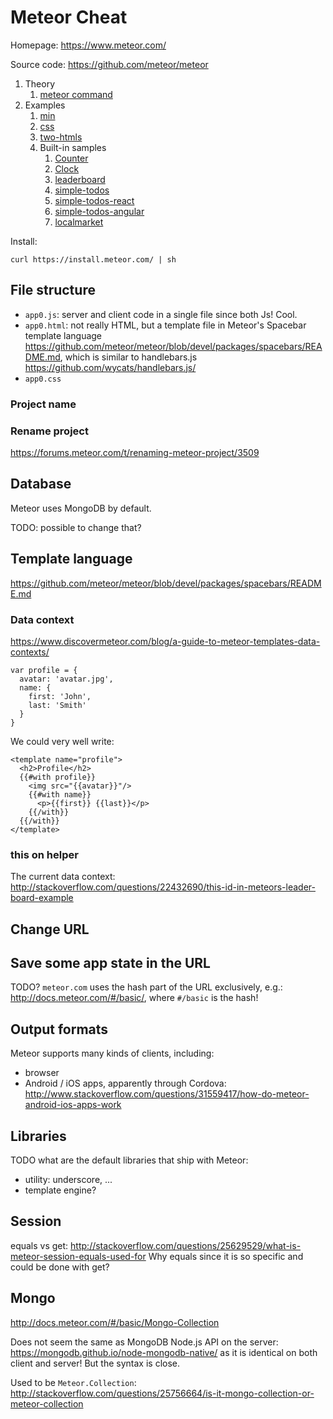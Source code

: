 # Meteor Cheat

Homepage: <https://www.meteor.com/>

Source code: <https://github.com/meteor/meteor>

1.  Theory
    1.  [meteor command](meteor-command.md)
1.  Examples
    1.  [min](min/)
    1.  [css](css/)
    1.  [two-htmls](two-htmls/)
    1.  Built-in samples
        1.  [Counter](counter/)
        1.  [Clock](clock/)
        1.  [leaderboard](leaderboard/)
        1.  [simple-todos](simple-todos/)
        1.  [simple-todos-react](simple-todos-react/)
        1.  [simple-todos-angular](simple-todos-angular/)
        1.  [localmarket](localmarket/)

Install:

    curl https://install.meteor.com/ | sh

## File structure

- `app0.js`: server and client code in a single file since both Js! Cool.
- `app0.html`: not really HTML, but a template file in Meteor's Spacebar template language <https://github.com/meteor/meteor/blob/devel/packages/spacebars/README.md>, which is similar to handlebars.js <https://github.com/wycats/handlebars.js/>
- `app0.css`

### Project name

### Rename project

<https://forums.meteor.com/t/renaming-meteor-project/3509>

## Database

Meteor uses MongoDB by default.

TODO: possible to change that?

## Template language

<https://github.com/meteor/meteor/blob/devel/packages/spacebars/README.md>

### Data context

<https://www.discovermeteor.com/blog/a-guide-to-meteor-templates-data-contexts/>

    var profile = {
      avatar: 'avatar.jpg',
      name: {
        first: 'John',
        last: 'Smith'
      }
    }

We could very well write:

    <template name="profile">
      <h2>Profile</h2>
      {{#with profile}}
        <img src="{{avatar}}"/>
        {{#with name}}
          <p>{{first}} {{last}}</p>
        {{/with}}
      {{/with}}
    </template>

### this on helper

The current data context: <http://stackoverflow.com/questions/22432690/this-id-in-meteors-leader-board-example>

## Change URL

## Save some app state in the URL

TODO? `meteor.com` uses the hash part of the URL exclusively, e.g.: <http://docs.meteor.com/#/basic/>, where `#/basic` is the hash!

## Output formats

Meteor supports many kinds of clients, including:

- browser
- Android / iOS apps, apparently through Cordova: <http://www.stackoverflow.com/questions/31559417/how-do-meteor-android-ios-apps-work>

## Libraries

TODO what are the default libraries that ship with Meteor:

- utility: underscore, ...
- template engine?

## Session

equals vs get: <http://stackoverflow.com/questions/25629529/what-is-meteor-session-equals-used-for> Why equals since it is so specific and could be done with get?

## Mongo

<http://docs.meteor.com/#/basic/Mongo-Collection>

Does not seem the same as MongoDB Node.js API on the server: <https://mongodb.github.io/node-mongodb-native/> as it is identical on both client and server! But the syntax is close.

Used to be `Meteor.Collection`: <http://stackoverflow.com/questions/25756664/is-it-mongo-collection-or-meteor-collection>
